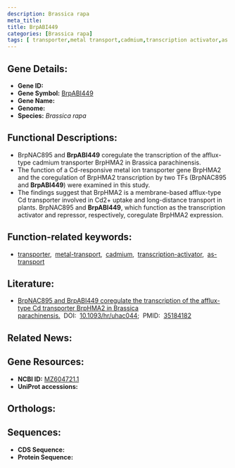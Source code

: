 ```yaml
---
description: Brassica rapa
meta_title:
title: BrpABI449
categories: [Brassica rapa]
tags: [ transporter,metal transport,cadmium,transcription activator,as transport ]
---
```


## Gene Details:
- **Gene ID:** []()
- **Gene Symbol:** <u>BrpABI449</u>
- **Gene Name:** 
- **Genome:** []()
- **Species:** *Brassica rapa*

## Functional Descriptions:
   - BrpNAC895 and **BrpABI449** coregulate the transcription of the afflux-type cadmium transporter BrpHMA2 in Brassica parachinensis.
   - The function of a Cd-responsive metal ion transporter gene BrpHMA2 and the coregulation of BrpHMA2 transcription by two TFs (BrpNAC895 and **BrpABI449**) were examined in this study.
   - The findings suggest that BrpHMA2 is a membrane-based afflux-type Cd transporter involved in Cd2+ uptake and long-distance transport in plants. BrpNAC895 and **BrpABI449**, which function as the transcription activator and repressor, respectively, coregulate BrpHMA2 expression.

## Function-related keywords:
   - [transporter](/tags/transporter/),&nbsp;&nbsp;[metal-transport](/tags/metal-transport/),&nbsp;&nbsp;[cadmium](/tags/cadmium/),&nbsp;&nbsp;[transcription-activator](/tags/transcription-activator/),&nbsp;&nbsp;[as-transport](/tags/as-transport/)

## Literature:
   - [BrpNAC895 and BrpABI449 coregulate the transcription of the afflux-type Cd transporter BrpHMA2 in Brassica parachinensis.](https://doi.org/10.1093/hr/uhac044)&nbsp;&nbsp;DOI:&nbsp;&nbsp;[10.1093/hr/uhac044](https://doi.org/10.1093/hr/uhac044);&nbsp;&nbsp;PMID:&nbsp;&nbsp;[35184182](https://pubmed.ncbi.nlm.nih.gov/35184182/)

## Related News:

## Gene Resources:
- **NCBI ID:**  [MZ604721.1](https://www.ncbi.nlm.nih.gov/gene/?term=MZ604721.1)
- **UniProt accessions:**  [](https://www.uniprot.org/uniprotkb//entry)

## Orthologs:

## Sequences:
- **CDS Sequence:**
- **Protein Sequence:**
